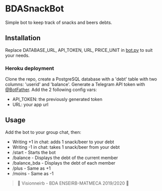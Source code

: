 
# BDASnackBot
Simple bot to keep track of snacks and beers debts.

## Installation
Replace DATABASE_URL, API_TOKEN, URL, PRICE_UNIT in [bot.py](bot.py) to suit your needs.

### Heroku deployment
Clone the repo, create a PostgreSQL database with a 'debt' table with two columns: 'userid' and 'balance'.
Generate a Telegram API token with [@BotFather](https://telegram.me/BotFather).
Add the 2 following config vars:
* API_TOKEN: the previously generated token
* URL: your app url

## Usage
Add the bot to your group chat, then:
* Writing +1 in chat: adds 1 snack/beer to your debt
* Writing -1 in chat: takes 1 snack/beer from your debt
* /start - Starts the bot
* /balance - Displays the debt of the current member
* /balance_bda - Displays the debt of each member
* /plus - Same as +1
* /moins - Same as -1

> 💜 Visionneirb - BDA ENSEIRB-MATMECA 2019/2020 💜
